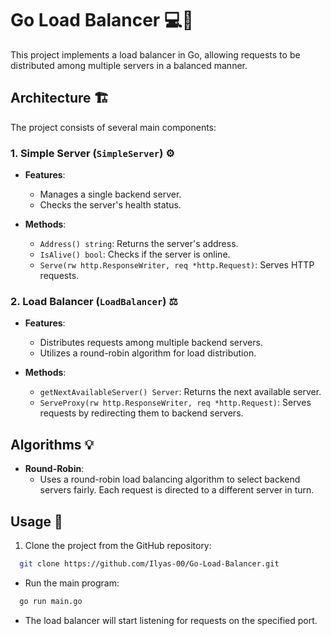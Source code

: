 # Go Load Balancer :computer::arrows_counterclockwise:

This project implements a load balancer in Go, allowing requests to be distributed among multiple servers in a balanced manner.

## Architecture :building_construction:

The project consists of several main components:

### 1. Simple Server (`SimpleServer`) :gear:

- **Features**:
  - Manages a single backend server.
  - Checks the server's health status.

- **Methods**:
  - `Address() string`: Returns the server's address.
  - `IsAlive() bool`: Checks if the server is online.
  - `Serve(rw http.ResponseWriter, req *http.Request)`: Serves HTTP requests.

### 2. Load Balancer (`LoadBalancer`) :balance_scale:

- **Features**:
  - Distributes requests among multiple backend servers.
  - Utilizes a round-robin algorithm for load distribution.

- **Methods**:
  - `getNextAvailableServer() Server`: Returns the next available server.
  - `ServeProxy(rw http.ResponseWriter, req *http.Request)`: Serves requests by redirecting them to backend servers.

## Algorithms :bulb:

- **Round-Robin**:
  - Uses a round-robin load balancing algorithm to select backend servers fairly. Each request is directed to a different server in turn.

## Usage :rocket:

1. Clone the project from the GitHub repository:
 ```bash
   git clone https://github.com/Ilyas-00/Go-Load-Balancer.git
 ```
  -  Run the main program:
  ```bash
    go run main.go
  ```
  -  The load balancer will start listening for requests on the specified port.
